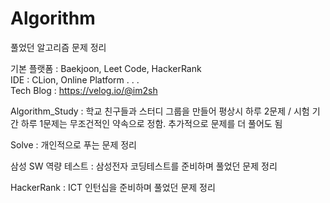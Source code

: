 # Algorithm

풀었던 알고리즘 문제 정리

기본 플랫폼 : Baekjoon, Leet Code, HackerRank</br>
IDE : CLion, Online Platform . . .</br>
Tech Blog : https://velog.io/@im2sh </br>

Algorithm_Study : 학교 친구들과 스터디 그룹을 만들어 평상시 하루 2문제 / 시험 기간 하루 1문제는 무조건적인 약속으로 정함. 추가적으로 문제를 더 풀어도 됨

Solve : 개인적으로 푸는 문제 정리

삼성 SW 역량 테스트 : 삼성전자 코딩테스트를 준비하며 풀었던 문제 정리

HackerRank : ICT 인턴십을 준비하며 풀었던 문제 정리
